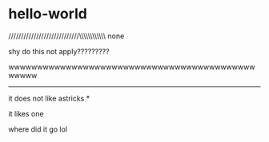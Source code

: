 hello-world
===========
////////////////////////////\\\\\\\\\\\\\\\\\\\\\\\\
none

shy do this not apply?????????

wwwwwwwwwwwwwwwwwwwwwwwwwwwwwwwwwwwwwwwwwwwwwwww
************************************************
it does not like astricks * 

it likes one



where did it go lol

